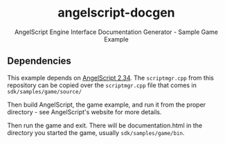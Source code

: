<h1 align="center">angelscript-docgen</h1>
<p align="center">
AngelScript Engine Interface Documentation Generator - Sample Game Example
</p>

## Dependencies
This example depends on <a href="http://www.angelcode.com/angelscript/downloads.html">AngelScript 2.34</a>.
The ```scriptmgr.cpp``` from this repository can be copied over the ```scriptmgr.cpp``` file that comes in ```sdk/samples/game/source/```

Then build AngelScript, the game example, and run it from the proper directory - see AngelScript's website for more details.

Then run the game and exit. There will be documentation.html in the directory you started the game, usually ```sdk/samples/game/bin```.
